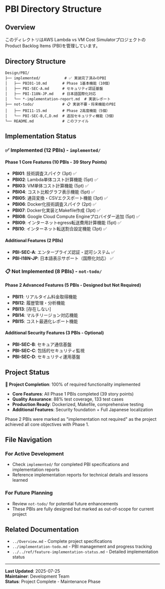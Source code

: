 # PBI Directory Structure

## Overview

このディレクトリはAWS Lambda vs VM Cost SimulatorプロジェクトのProduct Backlog Items (PBI)を管理しています。

## Directory Structure

```
Design/PBI/
├── implemented/           # ✅ 実装完了済みのPBI
│   ├── PBI01-10.md       # Phase 1基本機能（10個）
│   ├── PBI-SEC-A.md      # セキュリティ認証基盤
│   ├── PBI-I18N-JP.md    # 日本語国際化対応
│   └── *-implementation-report.md  # 実装レポート
├── not-todo/             # 📋 実装不要・将来機能のPBI
│   ├── PBI11-15.md       # Phase 2高度機能（5個）
│   └── PBI-SEC-B,C,D.md  # 追加セキュリティ機能（3個）
└── README.md             # このファイル
```

## Implementation Status

### ✅ Implemented (12 PBIs) - `implemented/`

#### Phase 1 Core Features (10 PBIs - 39 Story Points)
- **PBI01**: 技術調査スパイク (3pt) ✅
- **PBI02**: Lambda単体コスト計算機能 (5pt) ✅
- **PBI03**: VM単体コスト計算機能 (5pt) ✅
- **PBI04**: コスト比較グラフ表示機能 (5pt) ✅
- **PBI05**: 通貨変換・CSVエクスポート機能 (3pt) ✅
- **PBI06**: Docker化技術調査スパイク (2pt) ✅
- **PBI07**: Docker化実装とMakefile作成 (3pt) ✅
- **PBI08**: Google Cloud Compute Engineプロバイダー追加 (5pt) ✅
- **PBI09**: インターネットegress転送費用計算機能 (5pt) ✅
- **PBI10**: インターネット転送割合設定機能 (3pt) ✅

#### Additional Features (2 PBIs)
- **PBI-SEC-A**: エンタープライズ認証・認可システム ✅
- **PBI-I18N-JP**: 日本語表示サポート（国際化対応） ✅

### 📋 Not Implemented (8 PBIs) - `not-todo/`

#### Phase 2 Advanced Features (5 PBIs - Designed but Not Required)
- **PBI11**: リアルタイム料金取得機能
- **PBI12**: 履歴管理・分析機能
- **PBI13**: [存在しない]
- **PBI14**: マルチリージョン対応機能
- **PBI15**: コスト最適化レポート機能

#### Additional Security Features (3 PBIs - Optional)
- **PBI-SEC-B**: セキュア通信基盤
- **PBI-SEC-C**: 包括的セキュリティ監視
- **PBI-SEC-D**: セキュリティ運用基盤

## Project Status

**🎯 Project Completion**: 100% of required functionality implemented

- **Core Features**: All Phase 1 PBIs completed (39 story points)
- **Quality Assurance**: 88% test coverage, 133 test cases
- **Production Ready**: Dockerized, Makefile, comprehensive testing
- **Additional Features**: Security foundation + Full Japanese localization

Phase 2 PBIs were marked as "implementation not required" as the project achieved all core objectives with Phase 1.

## File Navigation

### For Active Development
- Check `implemented/` for completed PBI specifications and implementation reports
- Reference implementation reports for technical details and lessons learned

### For Future Planning
- Review `not-todo/` for potential future enhancements
- These PBIs are fully designed but marked as out-of-scope for current project

## Related Documentation

- `../Overview.md` - Complete project specifications
- `../implementation-todo.md` - PBI management and progress tracking
- `../../ref/feature-implementation-status.md` - Detailed implementation status

---

**Last Updated**: 2025-07-25  
**Maintainer**: Development Team  
**Status**: Project Complete - Maintenance Phase